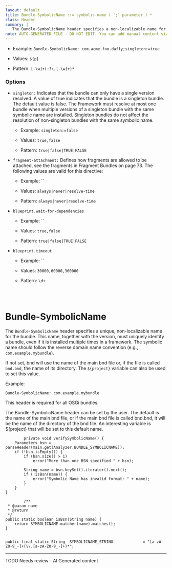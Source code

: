 ```yaml
---
layout: default
title: Bundle-SymbolicName ::= symbolic-name ( ';' parameter ) *
class: Header
summary: |
   The Bundle-SymbolicName header specifies a non-localizable name for this bundle. The bundle symbolic name together with a version must identify a unique bundle though it can be installed multiple times in a framework. The bundle symbolic name should be based on the reverse domain name convention, s
note: AUTO-GENERATED FILE - DO NOT EDIT. You can add manual content via same filename in ext folder. 
---
```


- Example: `Bundle-SymbolicName: com.acme.foo.daffy;singleton:=true`

- Values: `${p}`

- Pattern: `[-\w]+(:?\.[-\w]+)*`

### Options 

- `singleton:` Indicates that the bundle can only have a single version resolved. A value of true indicates that the bundle is a singleton bundle. The default value is false. The Framework must resolve at most one bundle when multiple versions of a singleton bundle with the same symbolic name are installed. Singleton bundles do not affect the resolution of non-singleton bundles with the same symbolic name.
  - Example: `singleton:=false`

  - Values: `true,false`

  - Pattern: `true|false|TRUE|FALSE`


- `fragment-attachment:` Defines how fragments are allowed to be attached, see the fragments in Fragment Bundles on page 73. The following values are valid for this directive:
  - Example: ``

  - Values: `always|never|resolve-time`

  - Pattern: `always|never|resolve-time`


- `blueprint.wait-for-dependencies` 
  - Example: ``

  - Values: `true,false`

  - Pattern: `true|false|TRUE|FALSE`


- `blueprint.timeout` 
  - Example: ``

  - Values: `30000,60000,300000`

  - Pattern: `\d+`

<!-- Manual content from: ext/bundle_symbolicname.md --><br /><br />

# Bundle-SymbolicName

The `Bundle-SymbolicName` header specifies a unique, non-localizable name for the bundle. This name, together with the version, must uniquely identify a bundle, even if it is installed multiple times in a framework. The symbolic name should follow the reverse domain name convention (e.g., `com.example.mybundle`).

If not set, bnd will use the name of the main bnd file or, if the file is called `bnd.bnd`, the name of its directory. The `${project}` variable can also be used to set this value.

Example:

```
Bundle-SymbolicName: com.example.mybundle
```

This header is required for all OSGi bundles.
	
The Bundle-SymbolicName header can be set by the user. The default is the name of the main bnd file, or if the main bnd file is called bnd.bnd, it will be the name of the directory of the bnd file. An interesting variable is ${project} that will be set to this default name.


			private void verifySymbolicName() {
		Parameters bsn = parseHeader(main.get(Analyzer.BUNDLE_SYMBOLICNAME));
		if (!bsn.isEmpty()) {
			if (bsn.size() > 1)
				error("More than one BSN specified " + bsn);

			String name = bsn.keySet().iterator().next();
			if (!isBsn(name)) {
				error("Symbolic Name has invalid format: " + name);
			}
		}
	}
		
			/**
	 * @param name
	 * @return
	 */
	public static boolean isBsn(String name) {
		return SYMBOLICNAME.matcher(name).matches();
	}

		
	public final static String	SYMBOLICNAME_STRING				= "[a-zA-Z0-9_-]+(\\.[a-zA-Z0-9_-]+)*";


<hr />
TODO Needs review - AI Generated content
